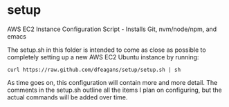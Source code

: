 # setup
AWS EC2 Instance Configuration Script - Installs Git, nvm/node/npm, and emacs

The setup.sh in this folder is intended to come as close as possible to completely setting up a new AWS EC2 Ubuntu instance by running:

```
curl https://raw.github.com/dfeagans/setup/setup.sh | sh
```

As time goes on, this configuration will contain more and more detail. The comments in the setup.sh outline all the items I plan on configuring, but the actual commands will be added over time.
